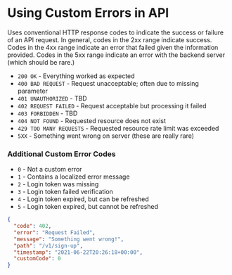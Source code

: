 # Using Custom Errors in API

Uses conventional HTTP response codes to indicate the success or failure of an API
request. In general, codes in the 2xx range indicate success. Codes in the 4xx range
indicate an error that failed given the information provided. Codes in the 5xx range
indicate an error with the backend server (which should be rare.)

- `200 OK` - Everything worked as expected
- `400 BAD REQUEST` - Request unacceptable; often due to missing parameter
- `401 UNAUTHORIZED` - TBD
- `402 REQUEST FAILED` - Request acceptable but processing it failed
- `403 FORBIDDEN` - TBD
- `404 NOT FOUND` - Requested resource does not exist
- `429 TOO MANY REQUESTS` - Requested resource rate limit was exceeded
- `5XX` - Something went wrong on server (these are really rare)

### Additional Custom Error Codes
- `0` - Not a custom error
- `1` - Contains a localized error message
- `2` - Login token was missing
- `3` - Login token failed verification
- `4` - Login token expired, but can be refreshed
- `5` - Login token expired, but cannot be refreshed

```json
{
  "code": 402,
  "error": "Request Failed",
  "message": "Something went wrong!",
  "path": "/v1/sign-up",
  "timestamp": "2021-06-22T20:26:18+00:00",
  "customCode": 0
}
```